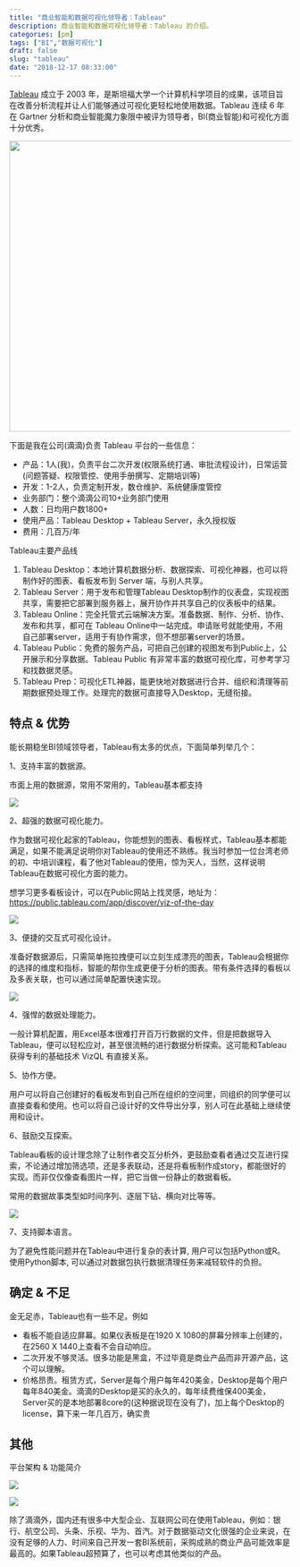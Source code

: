 ```yaml
---
title: "商业智能和数据可视化领导者：Tableau"
description: 商业智能和数据可视化领导者：Tableau 的介绍。
categories: [pm]
tags: ["BI","数据可视化"]
draft: false
slug: "tableau"
date: "2018-12-17 08:33:00"
---
```


[Tableau][1] 成立于 2003 年，是斯坦福大学一个计算机科学项目的成果，该项目旨在改善分析流程并让人们能够通过可视化更轻松地使用数据。Tableau 连续 6 年在 Gartner 分析和商业智能魔力象限中被评为领导者，BI(商业智能)和可视化方面十分优秀。

<img src="https://tva1.sinaimg.cn/large/e6c9d24ely1h3hyz20o11j20u00u0abe.jpg" width="520px" />

下面是我在公司(滴滴)负责 Tableau 平台的一些信息：

- 产品：1人(我)，负责平台二次开发(权限系统打通、审批流程设计)，日常运营(问题答疑、权限管控、使用手册撰写、定期培训等)
- 开发：1-2人，负责定制开发，数仓维护、系统健康度管控
- 业务部门：整个滴滴公司10+业务部门使用
- 人数：日均用户数1800+
- 使用产品：Tableau Desktop + Tableau Server，永久授权版
- 费用：几百万/年

Tableau主要产品线

1. Tableau Desktop：本地计算机数据分析、数据探索、可视化神器，也可以将制作好的图表、看板发布到 Server 端，与别人共享。
2. Tableau Server：用于发布和管理Tableau Desktop制作的仪表盘，实现视图共享，需要把它部署到服务器上，展开协作并共享自己的仪表板中的结果。
3. Tableau Online：完全托管式云端解决方案。准备数据、制作、分析、协作、发布和共享，都可在 Tableau Online中一站完成。申请账号就能使用，不用自己部署server，适用于有协作需求，但不想部署server的场景。
4. Tableau Public：免费的服务产品，可把自己创建的视图发布到Public上，公开展示和分享数据。Tableau Public 有非常丰富的数据可视化库，可参考学习和找数据灵感。
5. Tableau Prep：可视化ETL神器，能更快地对数据进行合并、组织和清理等前期数据预处理工作。处理完的数据可直接导入Desktop，无缝衔接。

## 特点 & 优势

能长期稳坐BI领域领导者，Tableau有太多的优点，下面简单列举几个：

1、支持丰富的数据源。

市面上用的数据源，常用不常用的，Tableau基本都支持

![](https://tva1.sinaimg.cn/large/e6c9d24ely1h3i5zaepo9j20re0jmacn.jpg)

2、超强的数据可视化能力。

作为数据可视化起家的Tableau，你能想到的图表、看板样式，Tableau基本都能满足，如果不能满足说明你对Tableau的使用还不熟练。我当时参加一位台湾老师的初、中培训课程，看了他对Tableau的使用，惊为天人，当然，这样说明Tableau在数据可视化方面的能力。

想学习更多看板设计，可以在Public网站上找灵感，地址为：https://public.tableau.com/app/discover/viz-of-the-day

![](https://tva1.sinaimg.cn/large/e6c9d24ely1h3i6ac8n31j20gm0e9abd.jpg)

3、便捷的交互式可视化设计。

准备好数据源后，只需简单拖拉拽便可以立刻生成漂亮的图表，Tableau会根据你的选择的维度和指标，智能的帮你生成更便于分析的图表。带有条件选择的看板以及多表关联，也可以通过简单配置快速实现。

![](https://help.tableau.com/current/pro/desktop/zh-cn/Img/addfield7.gif)

4、强悍的数据处理能力。

一般计算机配置，用Excel基本很难打开百万行数据的文件，但是把数据导入Tableau，便可以轻松应对，甚至很流畅的进行数据分析探索。这可能和Tableau获得专利的基础技术 VizQL 有直接关系。

5、协作方便。

用户可以将自己创建好的看板发布到自己所在组织的空间里，同组织的同学便可以直接查看和使用。也可以将自己设计好的文件导出分享，别人可在此基础上继续使用和设计。

6、鼓励交互探索。

Tableau看板的设计理念除了让制作者交互分析外，更鼓励查看者通过交互进行探索，不论通过增加筛选项，还是多表联动，还是将看板制作成story，都能很好的实现。而非仅仅像查看图片一样，把它当做一份静止的数据看板。

常用的数据故事类型如时间序列、逐层下钻、横向对比等等。

![](https://help.tableau.com/current/pro/desktop/zh-cn/Img/animations.gif)

7、支持脚本语言。

为了避免性能问题并在Tableau中进行复杂的表计算, 用户可以包括Python或R。使用Python脚本, 可以通过对数据包执行数据清理任务来减轻软件的负担。

## 确定 & 不足

金无足赤，Tableau也有一些不足。例如

- 看板不能自适应屏幕。如果仪表板是在1920 X 1080的屏幕分辨率上创建的，在2560 X 1440上查看不会自动响应。
- 二次开发不够灵活。很多功能是黑盒，不过毕竟是商业产品而非开源产品，这个可以理解。
- 价格昂贵。租赁方式，Server是每个用户每年420美金，Desktop是每个用户每年840美金。滴滴的Desktop是买的永久的，每年续费维保400美金，Server买的是本地部署8core的(这种据说现在没有了)，加上每个Desktop的license，算下来一年几百万，确实贵

## 其他

平台架构 & 功能简介

![](https://tva1.sinaimg.cn/large/e6c9d24ely1h3hz973su7j21gy0u0gqh.jpg)

![](https://tva1.sinaimg.cn/large/e6c9d24ely1h3hzat1lcrj21h50u0juq.jpg)

除了滴滴外，国内还有很多中大型企业、互联网公司在使用Tableau，例如：银行、航空公司、头条、乐视、华为、首汽。对于数据驱动文化很强的企业来说，在没有足够的人力、时间来自己开发一套BI系统前，采购成熟的商业产品可能效率是最高的。如果Tableau超预算了，也可以考虑其他类似的产品。


  [1]: https://www.tableau.com/

